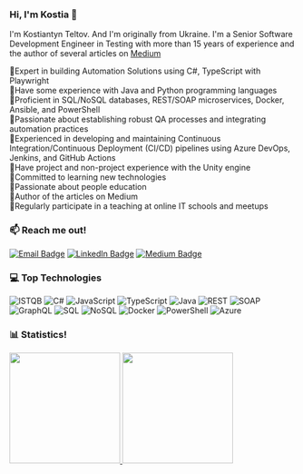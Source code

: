 ### Hi, I'm Kostia 👋

I'm Kostiantyn Teltov. And I'm originally from Ukraine. I'm a Senior Software Development Engineer in Testing with more than 15 years of experience and the author of several articles on [Medium](https://medium.com/@dneprokos)

🌟Expert in building Automation Solutions using C#, TypeScript with Playwright<br>
🌟Have some experience with Java and Python programming languages<br>
🌟Proficient in SQL/NoSQL databases, REST/SOAP microservices, Docker, Ansible, and PowerShell<br>
🌟Passionate about establishing robust QA processes and integrating automation practices<br>
🌟Experienced in developing and maintaining Continuous Integration/Continuous Deployment (CI/CD) pipelines using Azure DevOps, Jenkins, and GitHub Actions<br>
🌟Have project and non-project experience with the Unity engine<br>
🌟Committed to learning new technologies<br>
🌟Passionate about people education<br>
🌟Author of the articles on Medium<br>
🌟Regularly participate in a teaching at online IT schools and meetups<br>

### 📫 Reach me out!
[![Email Badge](https://img.shields.io/badge/-Email-D14836?style=flat&logo=Gmail&logoColor=white&link=mailto:dneprokos@gmail.com)](mailto:dneprokos@gmail.com)
[![LinkedIn Badge](https://img.shields.io/badge/-LinkedIn-0077B5?style=flat&logo=Linkedin&logoColor=white&link=https://www.linkedin.com/in/kostiantyn-teltov/)](https://www.linkedin.com/in/kostiantyn-teltov/)
[![Medium Badge](https://img.shields.io/badge/-Medium-000000?style=flat&logo=Medium&logoColor=white&link=https://medium.com/@dneprokos)](https://medium.com/@dneprokos)

### 💻 Top Technologies

![ISTQB](https://img.shields.io/badge/-ISTQB-000000?style=flat&logo=&logoColor=white)
![C#](https://img.shields.io/badge/-C%23-239120?style=flat&logo=c-sharp&logoColor=white)
![JavaScript](https://img.shields.io/badge/-JavaScript-F7DF1E?style=flat&logo=javascript&logoColor=black)
![TypeScript](https://img.shields.io/badge/-TypeScript-007ACC?style=flat&logo=typescript&logoColor=white)
![Java](https://img.shields.io/badge/-Java-007396?style=flat&logo=java&logoColor=white)
![REST](https://img.shields.io/badge/-REST-02569B?style=flat&logo=rest&logoColor=white)
![SOAP](https://img.shields.io/badge/-SOAP-FF4500?style=flat&logo=soap&logoColor=white)
![GraphQL](https://img.shields.io/badge/-GraphQL-E10098?style=flat&logo=graphql&logoColor=white)
![SQL](https://img.shields.io/badge/-SQL-336791?style=flat&logo=sql&logoColor=white)
![NoSQL](https://img.shields.io/badge/-NoSQL-000000?style=flat&logo=nosql&logoColor=white)
![Docker](https://img.shields.io/badge/-Docker-2496ED?style=flat&logo=docker&logoColor=white)
![PowerShell](https://img.shields.io/badge/-PowerShell-5391FE?style=flat&logo=powershell&logoColor=white)
![Azure](https://img.shields.io/badge/-Azure-0089D6?style=flat&logo=microsoft-azure&logoColor=white)

### 📊 Statistics!
<p align="left">
  <a href="https://github.com/Dneprokos">
    <img src="https://github-readme-stats.vercel.app/api/top-langs/?username=Dneprokos&layout=compact&theme=default" height="195px" />
  </a>
  <a href="https://github.com/Dneprokos">
    <img src="https://github-readme-stats.vercel.app/api?username=Dneprokos&show_icons=true&theme=default" height="195px" />
  </a>
</p>

<!--
**dneprokos/dneprokos** is a ✨ _special_ ✨ repository because its `README.md` (this file) appears on your GitHub profile.

Here are some ideas to get you started:

- 🔭 I’m currently working on ...
- 🌱 I’m currently learning ...
- 👯 I’m looking to collaborate on ...
- 🤔 I’m looking for help with ...
- 💬 Ask me about ...
- 📫 How to reach me: ...
- 😄 Pronouns: ...
- ⚡ Fun fact: ...
-->
